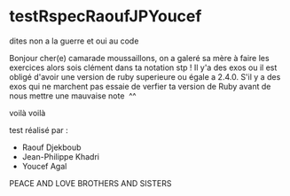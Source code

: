 # testRspecRaoufJPYoucef
dites non a la guerre et oui au code


Bonjour cher(e) camarade moussaillons, on a galeré sa mère à faire les exercices alors sois clément dans ta notation stp ! 
Il y'a des exos ou il est obligé d'avoir une version de ruby superieure ou égale a 2.4.0. 
S'il y a des exos qui ne marchent pas essaie de verfier ta version de Ruby avant de nous mettre une mauvaise note  ^^

voilà voilà

test réalisé par : 
- Raouf Djekboub
- Jean-Philippe Khadri
- Youcef Agal 


PEACE AND LOVE BROTHERS AND SISTERS 
